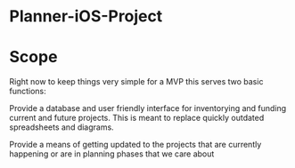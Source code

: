 # Planner-iOS-Project

# Scope
Right now to keep things very simple for a MVP this serves two basic functions:

Provide a database and user friendly interface for inventorying and funding current and future projects. This is meant to replace quickly outdated spreadsheets and diagrams.

Provide a means of getting updated to the projects that are currently happening or are in planning phases that we care about

